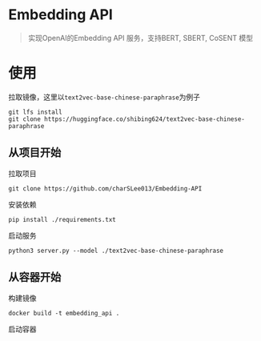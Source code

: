 # Embedding API
> 实现OpenAI的Embedding API 服务，支持BERT, SBERT, CoSENT 模型

# 使用

拉取镜像，这里以`text2vec-base-chinese-paraphrase`为例子
```shell
git lfs install
git clone https://huggingface.co/shibing624/text2vec-base-chinese-paraphrase
```

## 从项目开始
拉取项目
```shell
git clone https://github.com/charSLee013/Embedding-API
```

安装依赖
```shell
pip install ./requirements.txt
```

启动服务
```shell
python3 server.py --model ./text2vec-base-chinese-paraphrase
```

## 从容器开始

构建镜像
```shell
docker build -t embedding_api .
```

启动容器
```shell

```